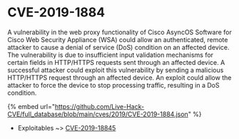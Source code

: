 # CVE-2019-1884

A vulnerability in the web proxy functionality of Cisco AsyncOS Software for Cisco Web Security Appliance (WSA) could allow an authenticated, remote attacker to cause a denial of service (DoS) condition on an affected device. The vulnerability is due to insufficient input validation mechanisms for certain fields in HTTP/HTTPS requests sent through an affected device. A successful attacker could exploit this vulnerability by sending a malicious HTTP/HTTPS request through an affected device. An exploit could allow the attacker to force the device to stop processing traffic, resulting in a DoS condition.

{% embed url="https://github.com/Live-Hack-CVE/full_database/blob/main/cves/2019/CVE-2019-1884.json" %}


* Exploitables ~> [CVE-2019-18845](https://zeste.alice-snow.ru/2019/database/cve-2019-1884/cve-2019-18845-exploitables)